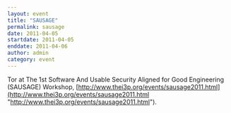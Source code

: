 ```yaml
---
layout: event
title: "SAUSAGE"
permalink: sausage
date: 2011-04-05
startdate: 2011-04-05
enddate: 2011-04-06
author: admin
category: event
---
```


Tor at The 1st Software And Usable Security Aligned for Good Engineering (SAUSAGE) Workshop, [http://www.thei3p.org/events/sausage2011.html](http://www.thei3p.org/events/sausage2011.html "http://www.thei3p.org/events/sausage2011.html").

